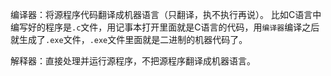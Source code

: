 编译器：将源程序代码翻译成机器语言（只翻译，执不执行再说）。
比如C语言中编写好的程序是`.c`文件，用记事本打开里面就是C语言的代码，用`编译器`编译之后就生成了`.exe`文件，`.exe`文件里面就是二进制的机器代码了。

解释器：直接处理并运行源程序，不把源程序翻译成机器语言。
